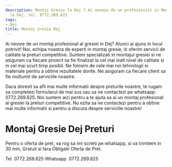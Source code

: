 ```yaml
---
description: Montaj Gresie la Dej ? Ai nevoie de un profesionist in Montaj Gresie
  la Dej. tel. 0772.269.825
tags:
- Dej
title: Montaj Gresie Dej
---
```



Ai nevoie de un montaj profesional al gresiei in Dej? Atunci ai ajuns in locul potrivit! 
Noi, echipa noastra de experti in montaj gresie, iti oferim servicii de calitate la preturi competitive. 
Suntem specializati in montajul gresiei si ne asiguram ca fiecare proiect sa fie finalizat la cel mai inalt nivel de calitate si in cel mai scurt timp posibil. 
Ne folosim de cele mai noi tehnologii si materiale pentru a obtine rezultatele dorite. 
Ne asiguram ca fiecare client sa fie multumit de serviciile noastre. 

Daca doresti sa afli mai multe informatii despre preturile noastre, te rugam sa completezi formularul de mai sus sau sa ne contactezi pe whatsapp: 0772.269.825. 
Noi suntem aici pentru a te ajuta sa ai un montaj profesional al gresiei la preturi competitive. 
Nu ezita sa ne contactezi pentru a obtine mai multe informatii si pentru a discuta despre serviciile noastre!

# Montaj Gresie Dej Preturi
Pentru o oferta de pret, va rog sa imi scrieti pe whatsapp, si va trimitem in 30 min, Gratuit si fara Obligatii Oferta de Pret.

Tel. 0772.269.825
Whatsapp. 0772.269.825